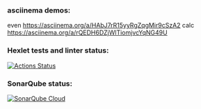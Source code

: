 ### asciinema demos:
even https://asciinema.org/a/HAbJ7rR15yyRgZqgMir9cSzA2
calc https://asciinema.org/a/rQEDH6DZjWlTiomjvcYqNG49U

### Hexlet tests and linter status:
[![Actions Status](https://github.com/sailorKenobi/backend-project-lvl1/actions/workflows/hexlet-check.yml/badge.svg)](https://github.com/sailorKenobi/backend-project-lvl1/actions)

### SonarQube status:
[![SonarQube Cloud](https://sonarcloud.io/images/project_badges/sonarcloud-light.svg)](https://sonarcloud.io/summary/new_code?id=sailorKenobi_backend-project-lvl1)